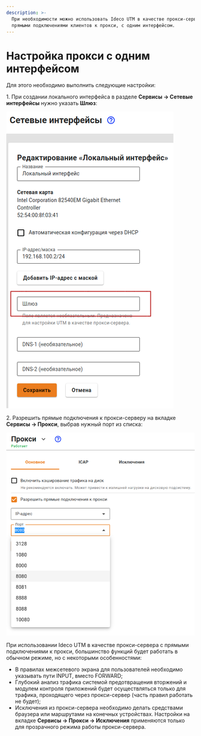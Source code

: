 ```yaml
---
description: >-
  При необходимости можно использовать Ideco UTM в качестве прокси-сервера с
  прямыми подключениями клиентов к прокси, с одним интерфейсом.
---
```


# Настройка прокси с одним интерфейсом

Для этого необходимо выполнить следующие настройки:

1\. При создании локального интерфейса в разделе **Сервисы -> Сетевые интерфейсы** нужно указать **Шлюз**:

![](../../../../_images/gate-local-int9-11.png)

2\. Разрешить прямые подключения к прокси-серверу на вкладке **Сервисы -> Прокси**, выбрав нужный порт из списка:

![](../../../../_images/proxy-port.png)

При использовании Ideco UTM в качестве прокси-сервера с прямыми подключениями к прокси, большинство функций будет работать в обычном режиме, но с некоторыми особенностями:

* В правилах межсетевого экрана для пользователей необходимо указывать пути INPUT, вместо FORWARD;
* Глубокий анализ трафика системой предотвращения вторжений и модулем контроля приложений будет осуществляться только для трафика, проходящего через прокси-сервер (часть правил работать не будет);
* Исключения из прокси-сервера необходимо делать средствами браузера или маршрутами на конечных устройствах. Настройки на вкладке **Сервисы -> Прокси -> Исключения** применяются только для прозрачного режима работы прокси-сервера.
